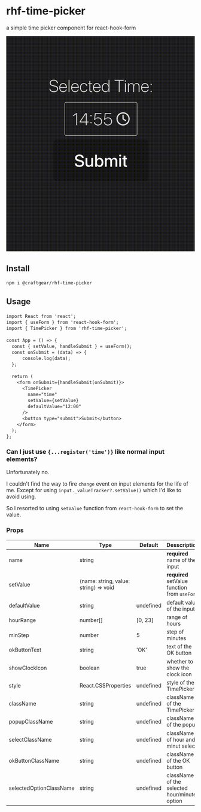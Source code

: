 # rhf-time-picker

a simple time picker component for react-hook-form


![gif](./images/time-picker.gif)


## Install

```bash
npm i @craftgear/rhf-time-picker
```

## Usage

```tsx
import React from 'react';
import { useForm } from 'react-hook-form';
import { TimePicker } from 'rhf-time-picker';

const App = () => {
  const { setValue, handleSubmit } = useForm();
  const onSubmit = (data) => {
      console.log(data);
  };

  return (
    <form onSubmit={handleSubmit(onSubmit)}>
      <TimePicker
        name="time"
        setValue={setValue}
        defaultValue="12:00"
      />
      <button type="submit">Submit</button>
    </form>
  );
};
```

### Can I just use `{...register('time')}` like normal input elements?
 
Unfortunately no.

I couldn't find the way to fire `change` event on input elements for the life of me.
Except for using `input._valueTracker?.setValue()` which I'd like to avoid using.

So I resorted to using `setValue` function from `react-hook-form` to set the value.

### Props

Name                    | Type                                  | Default   | Desscription
---                     | ---                                   | ---       | ---
name                    | string                                |           | **required** name of the input
setValue                | (name: string, value: string) => void |           | **required** setValue function from `useForm`
defaultValue            | string                                | undefined | default value of the input
hourRange               | number[]                              | [0, 23]   | range of hours
minStep                 | number                                | 5         | step of minutes
okButtonText            | string                                | 'OK'      | text of the OK button
showClockIcon           | boolean                               | true      | whether to show the clock icon
style                   | React.CSSProperties                   | undefined | style of the TimePicker
className               | string                                | undefined | className of the TimePicker 
popupClassName          | string                                | undefined | className of the popup
selectClassName         | string                                | undefined | className of hour and minut select
okButtonClassName       | string                                | undefined | className of the OK button
selectedOptionClassName | string                                | undefined | className of the selected hour/minute option

